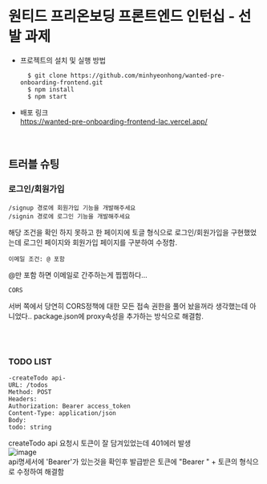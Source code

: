 # 원티드 프리온보딩 프론트엔드 인턴십 - 선발 과제

- 프로젝트의 설치 및 실행 방법

        $ git clone https://github.com/minhyeonhong/wanted-pre-onboarding-frontend.git
        $ npm install
        $ npm start


- 배포 링크<br/>
https://wanted-pre-onboarding-frontend-lac.vercel.app/

<br/>

## 트러블 슈팅
### 로그인/회원가입

    /signup 경로에 회원가입 기능을 개발해주세요
    /signin 경로에 로그인 기능을 개발해주세요
해당 조건을 확인 하지 못하고 한 페이지에 토글 형식으로 로그인/회원가입을 구현했었는데 로그인 페이지와 회원가입 페이지를 구분하여 수정함.

    이메일 조건: @ 포함
@만 포함 하면 이메일로 간주하는게 찝찝하다...
    
    CORS
서버 쪽에서 당연히 CORS정책에 대한 모든 접속 권한을 풀어 놨을꺼라 생각했는데 아니었다..
package.json에 proxy속성을 추가하는 방식으로 해결함.

<br/>
<br/>

### TODO LIST

    -createTodo api-
    URL: /todos
    Method: POST
    Headers:
    Authorization: Bearer access_token
    Content-Type: application/json
    Body:
    todo: string
createTodo api 요청시 토큰이 잘 담겨있었는데 401에러 발생<br/>
![image](https://user-images.githubusercontent.com/90454621/217031351-d3ebb3ac-5e42-4d1b-ae4d-e9daceb0ee2e.png)<br/>
 api명세서에 'Bearer'가 있는것을 확인후 발급받은 토큰에 "Bearer " + 토큰의 형식으로 수정하여 해결함

